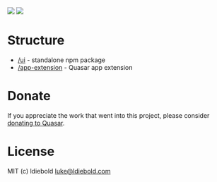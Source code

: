<img src="https://img.shields.io/npm/v/quasar-ui-quasar-orm.svg?label=quasar-ui-quasar-orm">
<img src="https://img.shields.io/npm/v/quasar-app-extension-quasar-orm.svg?label=quasar-app-extension-quasar-orm">

# Structure
* [/ui](ui) - standalone npm package
* [/app-extension](app-extension) - Quasar app extension

# Donate
If you appreciate the work that went into this project, please consider [donating to Quasar](https://donate.quasar.dev).

# License
MIT (c) ldiebold <luke@ldiebold.com>
